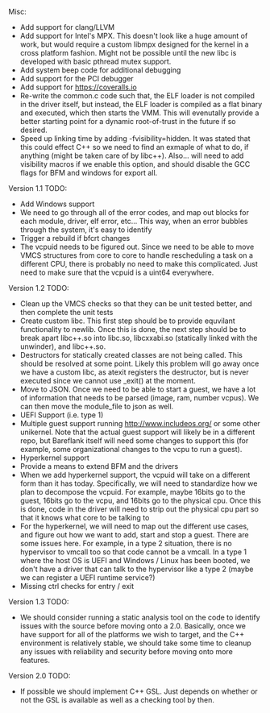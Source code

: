 Misc:
- Add support for clang/LLVM
- Add support for Intel's MPX. This doesn't look like a huge amount of work, but
  would require a custom libmpx designed for the kernel in a cross platform
  fashion. Might not be possible until the new libc is developed with basic
  pthread mutex support.
- Add system beep code for additional debugging
- Add support for the PCI debugger
- Add support for https://coveralls.io
- Re-write the common.c code such that, the ELF loader is not compiled in
  the driver itself, but instead, the ELF loader is compiled as a flat
  binary and executed, which then starts the VMM. This will evenutally provide
  a better starting point for a dynamic root-of-trust in the future if so
  desired.
- Speed up linking time by adding -fvisibility=hidden. It was stated that
  this could effect C++ so we need to find an exmaple of what to do, if
  anything (might be taken care of by libc++). Also... will need to add
  visibility macros if we enable this option, and should disable the GCC
  flags for BFM and windows for export all.

Version 1.1 TODO:
- Add Windows support
- We need to go through all of the error codes, and map out blocks for each
  module, driver, elf error, etc... This way, when an error bubbles through
  the system, it's easy to identify
- Trigger a rebuild if bfcrt changes
- The vcpuid needs to be figured out. Since we need to be able to move VMCS
  structures from core to core to handle rescheduling a task on a different
  CPU, there is probably no need to make this complicated. Just need to make
  sure that the vcpuid is a uint64 everywhere.

Version 1.2 TODO:
- Clean up the VMCS checks so that they can be unit tested better, and then
  complete the unit tests
- Create custom libc. This first step should be to provide equvilant
  functionality to newlib. Once this is done, the next step should be to break
  apart libc++.so into libc.so, libcxxabi.so (statically linked with the
  unwinder), and libc++.so.
- Destructors for statically created classes are not being called. This should
  be resolved at some point. Likely this problem will go away once we have a
  custom libc, as atexit registers the destructor, but is never executed since
  we cannot use _exit() at the moment.
- Move to JSON. Once we need to be able to start a guest, we have a lot of
  information that needs to be parsed (image, ram, number vcpus). We can
  then move the module_file to json as well.
- UEFI Support (i.e. type 1)
- Multiple guest support running http://www.includeos.org/ or some other
  unikernel. Note that the actual guest support will likely be in a different
  repo, but Bareflank itself will need some changes to support this (for
  example, some organizational changes to the vcpu to run a guest).
- Hyperkernel support
- Provide a means to extend BFM and the drivers
- When we add hyperkernel support, the vcpuid will take on a different form
  than it has today. Specifically, we will need to standardize how we plan
  to decompose the vcpuid. For example, maybe 16bits go to the guest, 16bits
  go to the vcpu, and 16bits go to the physical cpu. Once this is done,
  code in the driver will need to strip out the physical cpu part so that
  it knows what core to be talking to
- For the hyperkernel, we will need to map out the different use cases,
  and figure out how we want to add, start and stop a guest. There are some
  issues here. For example, in a type 2 situation, there is no hypervisor to
  vmcall too so that code cannot be a vmcall. In a type 1 where the host OS
  is UEFI and Windows / Linux has been booted, we don't have a driver
  that can talk to the hypervisor like a type 2 (maybe we can register a
  UEFI runtime service?)
- Missing ctrl checks for entry / exit

Version 1.3 TODO:
- We should consider running a static analysis tool on the code to identify
  issues with the source before moving onto a 2.0. Basically, once we have
  support for all of the platforms we wish to target, and the C++ environment
  is relatively stable, we should take some time to cleanup any issues
  with reliability and security before moving onto more features.

Version 2.0 TODO:
- If possible we should implement C++ GSL. Just depends on whether or not
  the GSL is available as well as a checking tool by then.
